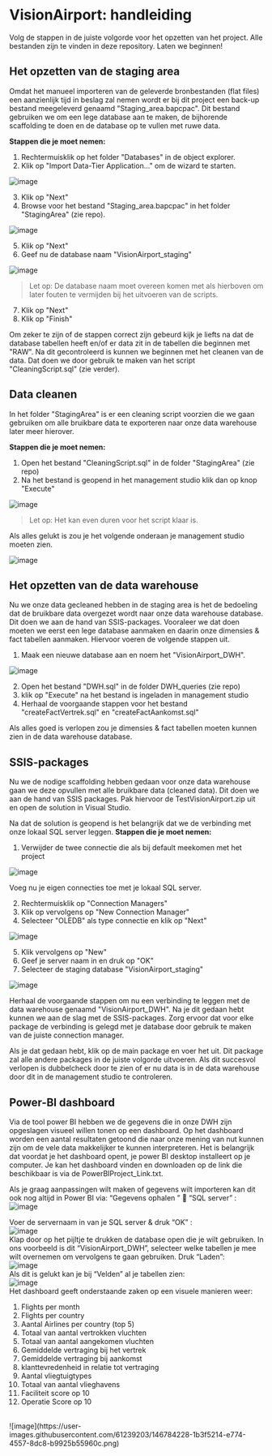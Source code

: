 # VisionAirport: handleiding

Volg de stappen in de juiste volgorde voor het opzetten van het project. Alle bestanden zijn te vinden in deze repository.
Laten we beginnen!

## Het opzetten van de staging area

Omdat het manueel importeren van de geleverde bronbestanden (flat files) een aanzienlijk tijd in beslag zal nemen wordt er bij dit project een back-up bestand meegeleverd genaamd "Staging_area.bapcpac". Dit bestand gebruiken we om een lege database aan te maken, de bijhorende scaffolding te doen en de database op te vullen met ruwe data.

**Stappen die je moet nemen:**

1. Rechtermuisklik op het folder "Databases" in de object explorer.
2. Klik op "Import Data-Tier Application..." om de wizard te starten.
      
![image](https://user-images.githubusercontent.com/57638471/146682177-3ad72f0d-66c3-429c-aa1a-3bab344f7284.png)
   
3. Klik op "Next" 
4. Browse voor het bestand "Staging_area.bapcpac" in het folder "StagingArea" (zie repo).
      
![image](https://user-images.githubusercontent.com/57638471/146683177-a48c1de1-32e4-4c1c-b367-ab97a825d51d.png)

5. Klik op "Next"
6. Geef nu de database naam "VisionAirport_staging"

![image](https://user-images.githubusercontent.com/57638471/146683257-0f0c7f75-7cb0-4b7b-80e3-4c11b63edff4.png)
 
   > Let op: De database naam moet overeen komen met als hierboven om later fouten te vermijden bij het uitvoeren van de scripts. 

 7. Klik op "Next"
 8. Klik op "Finish"

Om zeker te zijn of de stappen correct zijn gebeurd kijk je liefts na dat de database tabellen heeft en/of er data zit in de tabellen die beginnen met "RAW".
Na dit gecontroleerd is kunnen we beginnen met het cleanen van de data. Dat doen we door gebruik te maken van het script "CleaningScript.sql" (zie verder).

## Data cleanen

In het folder "StagingArea" is er een cleaning script voorzien die we gaan gebruiken om alle bruikbare data te exporteren naar onze data warehouse later meer hierover.

**Stappen die je moet nemen:**

1. Open het bestand "CleaningScript.sql" in de folder "StagingArea" (zie repo)
2. Na het bestand is geopend in het management studio klik dan op knop "Execute"

![image](https://user-images.githubusercontent.com/57638471/146683865-1d2e6744-155a-4df7-a3df-0d6e8610bc64.png)

  > Let op: Het kan even duren voor het script klaar is.

Als alles gelukt is zou je het volgende onderaan je management studio moeten zien.

![image](https://user-images.githubusercontent.com/57638471/146683949-93cf1a6a-c64c-4362-a95e-1984defb7e44.png)

## Het opzetten van de data warehouse

Nu we onze data gecleaned hebben in de staging area is het de bedoeling dat de bruikbare data overgezet wordt naar onze data warehouse database. Dit doen we aan de hand van SSIS-packages. Vooraleer we dat doen moeten we eerst een lege database aanmaken en daarin onze dimensies & fact tabellen aanmaken. Hiervoor voeren de volgende stappen uit.

1. Maak een nieuwe database aan en noem het "VisionAirport_DWH".

![image](https://user-images.githubusercontent.com/57638471/146685185-ca9cbf6e-1200-4420-bade-98ee7a7fb78a.png)

2. Open het bestand "DWH.sql" in de folder DWH_queries (zie repo)
3. klik op "Execute" na het bestand is ingeladen in management studio
4. Herhaal de voorgaande stappen voor het bestand "createFactVertrek.sql" en "createFactAankomst.sql"

Als alles goed is verlopen zou je dimensies & fact tabellen moeten kunnen zien in de data warehouse database.

## SSIS-packages

Nu we de nodige scaffolding hebben gedaan voor onze data warehouse gaan we deze opvullen met alle bruikbare data (cleaned data). Dit doen we aan de hand van SSIS packages. Pak hiervoor de TestVisionAirport.zip uit en open de solution in Visual Studio.

Na dat de solution is geopend is het belangrijk dat we de verbinding met onze lokaal SQL server leggen.
**Stappen die je moet nemen:**

1. Verwijder de twee connectie die als bij default meekomen met het project

![image](https://user-images.githubusercontent.com/57638471/146685526-4e30dc3a-fb7b-4aa1-beb1-1c58c5cae9c2.png)

Voeg nu je eigen connecties toe met je lokaal SQL server.

2. Rechtermuisklik op "Connection Managers"
3. Klik op vervolgens op "New Connection Manager"
4. Selecteer "OLEDB" als type connectie en klik op "Next"

![image](https://user-images.githubusercontent.com/57638471/146685854-76f33c8f-82b4-4b6c-b3e3-c7472235bde2.png)

5. Klik vervolgens op "New"
7. Geef je server naam in en druk op "OK"
8. Selecteer de staging database "VisionAirport_staging"

![image](https://user-images.githubusercontent.com/57638471/146685966-8235542c-a451-4172-b171-07e7ebab675d.png)

Herhaal de voorgaande stappen om nu een verbinding te leggen met de data warehouse genaamd "VisionAirport_DWH". Na je dit gedaan hebt kunnen we aan de slag met de SSIS-packages. Zorg ervoor dat voor elke package de verbinding is gelegd met je database door gebruik te maken van de juiste connection manager.

Als je dat gedaan hebt, klik op de main package en voer het uit. Dit package zal alle andere packages in de juiste volgorde uitvoeren. Als dit succesvol verlopen is dubbelcheck door te zien of er nu data is in de data warehouse door dit in de management studio te controleren.


## Power-BI dashboard
Via de tool power BI hebben we de gegevens die in onze DWH zijn opgeslagen visueel willen tonen op een dashboard. Op het dashboard worden een aantal resultaten getoond die naar onze mening van nut kunnen zijn om de vele data makkelijker te kunnen interpreteren. 
Het is belangrijk dat voordat je het dashboard opent, je power BI desktop installeert op je computer. Je kan het dashboard vinden en downloaden op de link die beschikbaar is via de PowerBIProject_Link.txt. 

Als je graag aanpassingen wilt maken of gegevens wilt importeren kan dit ook nog altijd in Power BI via: 
“Gegevens ophalen ”  “SQL server” : <br />
![image](https://user-images.githubusercontent.com/61239203/146779999-4a9207e7-1a32-4733-8cbe-f3ce2fa1b049.png)

Voer de servernaam in van je SQL server & druk “OK” :<br />
![image](https://user-images.githubusercontent.com/61239203/146780055-a491d0e6-9e2b-4242-a50e-89a506b9adc6.png)
<br />
Klap door op het pijltje te drukken de database open die je wilt gebruiken. In ons voorbeeld is dit “VisionAirport_DWH”, selecteer welke tabellen je mee wilt overnemen om vervolgens te gaan gebruiken. Druk “Laden”:<br />
![image](https://user-images.githubusercontent.com/61239203/146780113-0a8bf882-9eea-43e4-91fa-59e17e209843.png)
<br />
Als dit is gelukt kan je bij “Velden” al je tabellen zien: <br />
![image](https://user-images.githubusercontent.com/61239203/146780163-614475d4-31e0-4b0a-981c-97a35e7b2063.png)
<br />
Het dashboard geeft onderstaande zaken op een visuele manieren weer: 
1.	Flights per month
2.	Flights per country
3.	Aantal Airlines per country (top 5)
4.	Totaal van aantal vertrokken vluchten
5.	Totaal van aantal aangekomen vluchten
6.	Gemiddelde vertraging bij het vertrek
7.	Gemiddelde vertraging bij aankomst
8.	klanttevredenheid in relatie tot vertraging
9.	Aantal vliegtuigtypes 
10.	Totaal van aantal vlieghavens 
11.	Faciliteit score op 10
12.	Operatie Score op 10
<br />
![image](https://user-images.githubusercontent.com/61239203/146784228-1b3f5214-e774-4557-8dc8-b9925b55960c.png)






